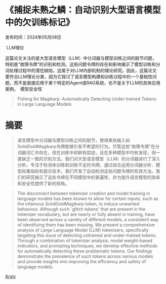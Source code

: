 # 《捕捉未熟之鳞：自动识别大型语言模型中的欠训练标记》

发布时间：2024年05月08日

`LLM理论

这篇论文关注的是大型语言模型（LLM）中分词器与模型训练之间的脱节问题，特别是“故障令牌”的识别和检测。这些问题令牌的存在和影响揭示了模型训练和分词处理过程中的潜在缺陷，这属于对LLM内部机制的理论研究。因此，这篇论文更符合LLM理论分类，因为它探讨了语言模型构建和训练过程中的一个基础性问题，而不是直接应用于某个特定的Agent或RAG系统，也不是关于LLM的具体应用案例。` `模型安全性`

> Fishing for Magikarp: Automatically Detecting Under-trained Tokens in Large Language Models

# 摘要

> 语言模型中分词器与模型训练之间的脱节，使得某些输入如SolidGoldMagikarp令牌能够引发不希望的行为。尽管这些“故障令牌”在分词器词汇中存在，但在训练中却鲜有踪迹，且在多种模型中均有发现，但一直缺乏一致的识别方法。我们对大型语言模型（LLM）的分词器进行了深入分析，专注于检测未训练和训练不足的令牌。通过综合运用分词器分析、模型权重指标和提示技术，我们开发了自动检测这些问题令牌的有效方法。我们的研究揭示了这些令牌在不同模型中的普遍性，并为提升语言模型的效率和安全性提供了新的视角。

> The disconnect between tokenizer creation and model training in language models has been known to allow for certain inputs, such as the infamous SolidGoldMagikarp token, to induce unwanted behaviour. Although such `glitch tokens' that are present in the tokenizer vocabulary, but are nearly or fully absent in training, have been observed across a variety of different models, a consistent way of identifying them has been missing. We present a comprehensive analysis of Large Language Model (LLM) tokenizers, specifically targeting this issue of detecting untrained and under-trained tokens. Through a combination of tokenizer analysis, model weight-based indicators, and prompting techniques, we develop effective methods for automatically detecting these problematic tokens. Our findings demonstrate the prevalence of such tokens across various models and provide insights into improving the efficiency and safety of language models.

[Arxiv](https://arxiv.org/abs/2405.05417)